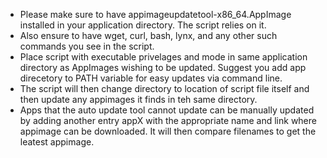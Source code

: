* Please make sure to have appimageupdatetool-x86_64.AppImage installed in your application directory. The script relies on it. 
* Also ensure to have wget, curl, bash, lynx, and any other such commands you see in the script.
* Place script with executable privelages and mode in same application directory as AppImages wishing to be updated. Suggest you add app direcetory to PATH variable for easy updates via command line. 
* The script will then change directory to location of script file itself and then update any appimages it finds in teh same directory. 
* Apps that the auto update tool cannot update can be manually updated by adding another entry appX with the appropriate name and link where appimage can be downloaded. It will then compare filenames to get the leatest appimage. 
